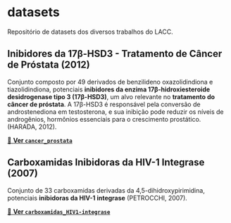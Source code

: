 # datasets
Repositório de datasets dos diversos trabalhos do LACC.

## Inibidores da 17β-HSD3 - Tratamento de Câncer de Próstata (2012)

Conjunto composto por 49 derivados de benzilideno oxazolidindiona e tiazolidindiona, potenciais **inibidores da enzima 17β-hidroxiesteroide desidrogenase tipo 3 (17β-HSD3)**, um alvo relevante no **tratamento do câncer de próstata**. A 17β-HSD3 é responsável pela conversão de androstenediona em testosterona, e sua inibição pode reduzir os níveis de androgênios, hormônios essenciais para o crescimento prostático. (HARADA, 2012).

[🔗 **Ver `cancer_prostata`**](./cancer_prostata/)

## Carboxamidas Inibidoras da HIV-1 Integrase (2007)

Conjunto de 33 carboxamidas derivadas da 4,5-dihidroxypirimidina, potenciais **inibidoras da HIV-1 integrase** (PETROCCHI, 2007).

[🔗 **Ver `carboxamidas_HIV1-integrase`**](./carboxamidas_HIV1-integrase/)
